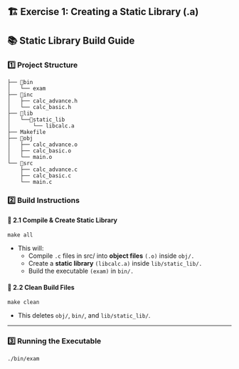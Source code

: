 ## 🏗️ Exercise 1: Creating a Static Library (.a)

## 📚 Static Library Build Guide

### **1️⃣ Project Structure**
```
├── 📂bin
│   └── exam
├── 📂inc
│   ├── calc_advance.h
│   └── calc_basic.h
├── 📂lib
│   └──📂static_lib
│       └── libcalc.a
├── Makefile
├── 📂obj
│   ├── calc_advance.o
│   ├── calc_basic.o
│   └── main.o
└── 📂src
    ├── calc_advance.c
    ├── calc_basic.c
    └── main.c
```

### **2️⃣ Build Instructions**
#### **🔹 2.1 Compile & Create Static Library**
    make all
- This will:
  + Compile `.c` files in src/ into **object files** `(.o)` inside `obj/.`
  + Create a **static library** `(libcalc.a)` inside `lib/static_lib/.`
  + Build the executable `(exam)` in `bin/.`

#### **🔹 2.2 Clean Build Files**
    make clean
- This deletes `obj/`, `bin/`, and `lib/static_lib/`.

---
### 3️⃣ Running the Executable
    ./bin/exam

